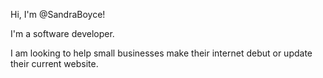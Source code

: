 Hi, I'm @SandraBoyce!

I'm a software developer.

I am looking to help small businesses make their internet debut or update their current website.

<!---
SandraBoyce/SandraBoyce is a ✨ special ✨ repository because its `README.md` (this file) appears on your GitHub profile.
You can click the Preview link to take a look at your changes.
--->
